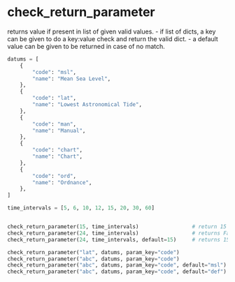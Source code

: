 # check_return_parameter

returns value if present in list of given valid values.
	- if list of dicts, a key can be given to do a key:value check and return the valid dict.
	- a default value can be given to be returned in case of no match.


```python
datums = [
	{
		"code": "msl",
		"name": "Mean Sea Level",
	},
	{
		"code": "lat",
		"name": "Lowest Astronomical Tide",
	},
	{
		"code": "man",
		"name": "Manual",
	},
	{
		"code": "chart",
		"name": "Chart",
	},
	{
		"code": "ord",
		"name": "Ordnance",
	},
]

time_intervals = [5, 6, 10, 12, 15, 20, 30, 60]


check_return_parameter(15, time_intervals)                 # return 15
check_return_parameter(24, time_intervals)                 # returns False
check_return_parameter(24, time_intervals, default=15)     # returns 15

check_return_parameter("lat", datums, param_key="code")                  # returns { "code": "lat", "name": "Lowest Astronomical Tide" }
check_return_parameter("abc", datums, param_key="code")                  # returns false
check_return_parameter("abc", datums, param_key="code", default="msl")   # returns { "code": "msl", "name": "Mean Sea Level" }
check_return_parameter("abc", datums, param_key="code", default="def")   # returns 'AttributeError: default value given is not present in list'
```
